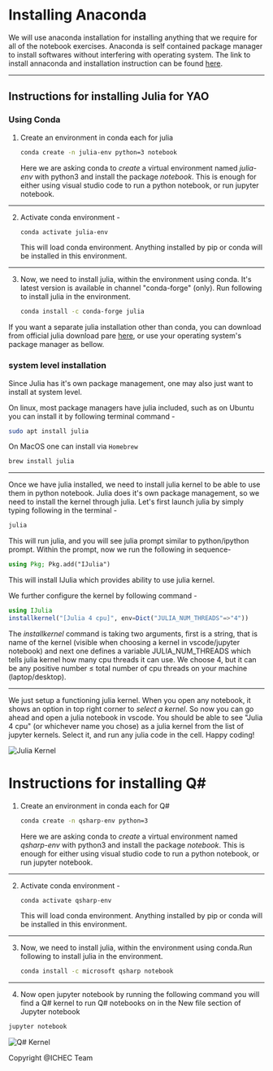 # Installing Anaconda

We will use anaconda installation for installing anything that we require for all of the notebook exercises.
Anaconda is self contained package manager to install softwares without interfering with operating system.
The link to install annaconda and installation instruction can be found [here](https://www.anaconda.com/products/distribution#Downloads).

---

## Instructions for installing Julia for YAO

### Using Conda 

1. Create an environment in conda each for julia
    ```bash
    conda create -n julia-env python=3 notebook
    ```
    Here we are asking conda to *create* a virtual environment named *julia-env* with python3 and install the package *notebook*. This is enough for either using visual studio code to run a python notebook, or run jupyter notebook.
---
2. Activate conda environment -
    ```bash
    conda activate julia-env
    ```
    This will load conda environment. Anything installed by pip or conda will be installed in this environment.
---
3. Now, we need to install julia, within the environment using conda. It's latest version is available in channel "conda-forge" (only). Run following to install julia in the environment.

    ```bash
    conda install -c conda-forge julia
    ```


If you want a separate julia installation other than conda, you can download from official julia download pare [here](https://julialang.org/downloads/), or use your operating system's package manager as bellow.

### system level installation

Since Julia has it's own package management, one may also just want to install at system level. 

On linux, most package managers have julia included, such as on Ubuntu you can install it by following terminal command -

```bash
sudo apt install julia
```

On MacOS one can install via `Homebrew`
```zsh
brew install julia
```

---

Once we have julia installed, we need to install julia kernel to be able to use them in python notebook. Julia does it's own package management, so we need to install the kernel through julia. Let's first launch julia by simply typing following in the terminal -
```bash
julia
```
This will run julia, and you will see julia prompt similar to python/ipython prompt. Within the prompt, now we run the following in sequence-
```julia
using Pkg; Pkg.add("IJulia")
```
This will install IJulia which provides ability to use julia kernel.

We further configure the kernel by following command -
```julia
using IJulia
installkernel("[Julia 4 cpu]", env=Dict("JULIA_NUM_THREADS"=>"4"))
```
The *installkernel* command is taking two arguments, first is a string, that is name of the kernel (visible when choosing a kernel in vscode/jupyter notebook) and next one defines a variable JULIA_NUM_THREADS which tells julia kernel how many cpu threads it can use. We choose 4, but it can be any positive number ≤ total number of cpu threads on your machine (laptop/desktop).

---
We just setup a functioning julia kernel. When you open any notebook, it shows an option in top right corner to *select a kernel*. So now you can go ahead and open a julia notebook in vscode. You should be able to see "Julia 4 cpu" (or whichever name you chose) as a julia kernel from the list of jupyter kernels. Select it, and run any julia code in the cell. Happy coding!

![Julia Kernel](./julia-kernel.png)

# Instructions for installing Q#
1. Create an environment in conda each for Q#
    ```bash
    conda create -n qsharp-env python=3 
    ```
    Here we are asking conda to *create* a virtual environment named *qsharp-env* with python3 and install the package *notebook*. This is enough for either using visual studio code to run a python notebook, or run jupyter notebook.
---
2. Activate conda environment -
    ```bash
    conda activate qsharp-env
    ```
    This will load conda environment. Anything installed by pip or conda will be installed in this environment.
---
3. Now, we need to install julia, within the environment using conda.Run following to install julia in the environment.

    ```bash
    conda install -c microsoft qsharp notebook
    ```
---
4. Now open jupyter notebook by running the following command you will find a Q# kernel to run Q# notebooks on in the New file section of Jupyter notebook

```bash
jupyter notebook
```

![Q# Kernel](./qsharp-kernel.png)


Copyright @ICHEC Team
